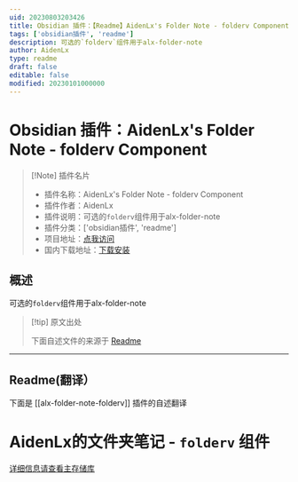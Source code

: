 ```yaml
---
uid: 20230803203426
title: Obsidian 插件：【Readme】AidenLx's Folder Note - folderv Component
tags: ['obsidian插件', 'readme']
description: 可选的`folderv`组件用于alx-folder-note
author: AidenLx
type: readme
draft: false
editable: false
modified: 20230101000000
---
```


# Obsidian 插件：AidenLx's Folder Note - folderv Component

> [!Note] 插件名片
> - 插件名称：AidenLx's Folder Note - folderv Component
> - 插件作者：AidenLx
> - 插件说明：可选的`folderv`组件用于alx-folder-note
> - 插件分类：['obsidian插件', 'readme']
> - 项目地址：[点我访问](https://github.com/aidenlx/alx-folder-note-folderv)
> - 国内下载地址：[下载安装](https://pkmer.cn/products/plugin/pluginMarket/?alx-folder-note-folderv)

## 概述

可选的`folderv`组件用于alx-folder-note



> [!tip] 原文出处
> 
>下面自述文件的来源于 [Readme](https://ghproxy.net/https://raw.githubusercontent.com/aidenlx/alx-folder-note-folderv/master/README.md)
> 

---

## Readme(翻译）

下面是 [[alx-folder-note-folderv]] 插件的自述翻译


# AidenLx的文件夹笔记 - `folderv` 组件

[详细信息请查看主存储库](https://github.com/aidenlx/alx-folder-note)




